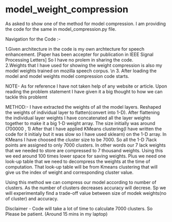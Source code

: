 # model_weight_compression

As asked to show one of the method for model compression. I am providing the code for the same in model_compression.py file.

Navigation for the Code :-

1.Given architecture in the code is my own archtecture for speech enhancement. [Paper has been accepter for publication in IEEE Signal Processing Letters] So I have no prolem in sharing the code.
<br />
2.Weights that I have used for showing the weight compression is also my model weights trained on mozilla speech corpus.
\n
3. After loading the model and model weights model compression code starts.


NOTE- As for reference I have not taken help of any website or article. Upon reading the problem statement I have given it a big thought to how we can tackle this problemt


METHOD:-
I have extracted the weights of all the model layers. Reshaped the weights of individual layer to flatten(convert into 1-D).
After flattening the individual layer weights I have concatenated all the layer weights together to make it a big 1-D weight array.
The size initially was around (700000 , 1)
After that I have applied KMeans clustering(I have written the code for it initialy but it was slow so I have used sklearn) on the 1-D array.
In KMeans I have choosed the cluster size to be 7000. So all the 1-D 7lack points are assigned to only 7000 clusters. In other words our 7 lack weights that we needed to store are compressed to 7 thousand weights. Using this we eed around 100 times lower space for saving weights.
Plus we need one look-up table that we need to decompress the weights at the time of computation. That look-up table will be from Kmeans clustering that will give us the index of weight and corresponding cluster value.

Using this method we can compress our model according to number of clusters. As the number of clusters decreases accuracy will decrese. Sp we will experimentally find a trade-off value between size of modek weights(no of cluster) and accuracy.

Disclaimer - Code will take a lot of time to calculate 7000 clusters. So Please be patient. (Around 15 mins in my laptop)

